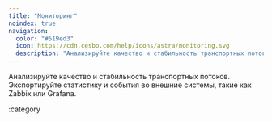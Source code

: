 ```yaml
---
title: "Мониторинг"
noindex: true
navigation:
  color: "#519ed3"
  icon: https://cdn.cesbo.com/help/icons/astra/monitoring.svg
  description: "Анализируйте качество и стабильность транспортных потоков. Экспортируйте статистику и события во внешние системы, такие как Zabbix или Grafana."
---
```


Анализируйте качество и стабильность транспортных потоков. Экспортируйте статистику и события во внешние системы, такие как Zabbix или Grafana.

:category
